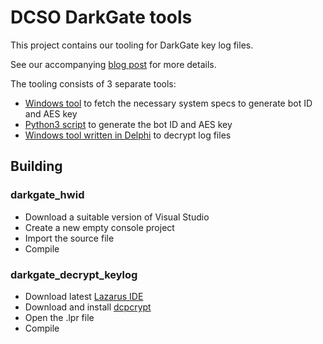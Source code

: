 # DCSO DarkGate tools

This project contains our tooling for DarkGate key log files.

See our accompanying [blog post](https://medium.com/@DCSO_CyTec) for more details.

The tooling consists of 3 separate tools:

- [Windows tool](darkgate_hwid.cpp) to fetch the necessary system specs to generate bot ID and AES key
- [Python3 script](darkgate_gen_hwid.py) to generate the bot ID and AES key
- [Windows tool written in Delphi](darkgate_decrypt_keylog.lpr) to decrypt log files

## Building ##

### darkgate\_hwid

- Download a suitable version of Visual Studio
- Create a new empty console project
- Import the source file
- Compile

### darkgate\_decrypt\_keylog

- Download latest [Lazarus IDE](https://www.lazarus-ide.org/)
- Download and install [dcpcrypt](https://sourceforge.net/projects/lazarus-ccr/files/DCPcrypt/DCPCrypt%202.0.4.2/)
- Open the .lpr file
- Compile
